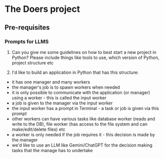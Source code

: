 # The Doers project

## Pre-requisites

### Prompts for LLMS

1. Can you give me some guidelines on how to best start a new project in Python? Please include things like tools to use, which version of Python, project structure etc

2. I'd like to build an application in Python that has this structure:

- it has one manager and many workers
- the manager's job is to spawn workers when needed
- it is only possible to communicate with the application (or manager) using a worker - this is called the input worker
- a job is given to the manager via the input worker
- the input worker has a prompt in Terminal - a task or job is given via this prompt
- other workers can have various tasks like database worker (reads and write to the DB), file worker (has access to the file system and can make/edit/delete files) etc
- a worker is only needed if the job requires it - this decision is made by the manager
- we'd like to use an LLM like Gemini/ChatGPT for the decision making tasks that the manage has to undertake
